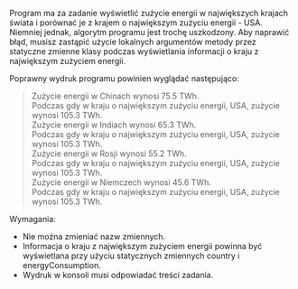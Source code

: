 Program ma za zadanie wyświetlić zużycie energii w największych krajach świata i
porównać je z krajem o największym zużyciu energii - USA.
Niemniej jednak, algorytm programu jest trochę uszkodzony.
Aby naprawić błąd, musisz zastąpić użycie lokalnych argumentów metody
przez statyczne zmienne klasy podczas wyświetlania informacji o kraju z największym zużyciem energii.

Poprawny wydruk programu powinien wyglądać następująco:
> Zużycie energii w Chinach wynosi 75.5 TWh.\
> Podczas gdy w kraju o największym zużyciu energii, USA, zużycie wynosi 105.3 TWh.\
> Zużycie energii w Indiach wynosi 65.3 TWh.\
> Podczas gdy w kraju o największym zużyciu energii, USA, zużycie wynosi 105.3 TWh.\
> Zużycie energii w Rosji wynosi 55.2 TWh.\
> Podczas gdy w kraju o największym zużyciu energii, USA, zużycie wynosi 105.3 TWh.\
> Zużycie energii w Niemczech wynosi 45.6 TWh.\
> Podczas gdy w kraju o największym zużyciu energii, USA, zużycie wynosi 105.3 TWh.

Wymagania:

- Nie można zmieniać nazw zmiennych.
- Informacja o kraju z największym zużyciem energii powinna być wyświetlana przy użyciu statycznych zmiennych
  country i energyConsumption.
- Wydruk w konsoli musi odpowiadać treści zadania.